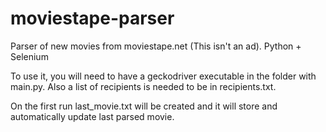 # moviestape-parser
Parser of new movies from moviestape.net (This isn't an ad). Python + Selenium

To use it, you will need to have a geckodriver executable in the folder with main.py.
Also a list of recipients is needed to be in recipients.txt.

On the first run last_movie.txt will be created and it will store and automatically update last parsed movie.
